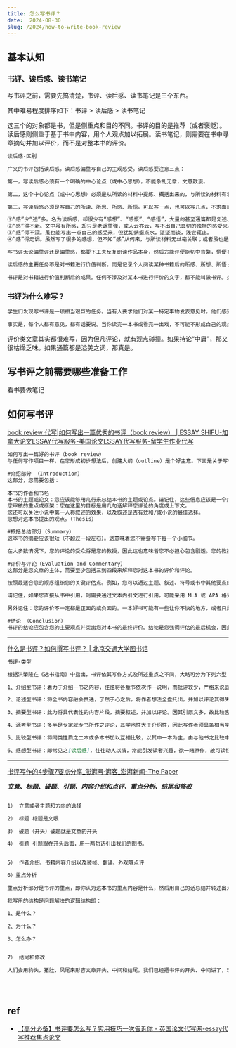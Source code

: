 ```yaml
---
title: 怎么写书评？
date:  2024-08-30
slug: /2024/how-to-write-book-review
---
```




## 基本认知

### 书评、读后感、读书笔记


写书评之前，需要先搞清楚，书评、读后感、读书笔记是三个东西。

其中难易程度排序如下：书评 > 读后感 > 读书笔记

这三个的对象都是书，但是侧重点和目的不同。书评的目的是推荐（或者褒贬）。读后感则侧重于基于书中内容，用个人观点加以拓展。读书笔记，则需要在书中寻章摘句并加以评价，而不是对整本书的评价。


```markdown
读后感-区别

广义的书评包括读后感。读后感偏重写自己的主观感受。读后感要注意三点：

第一，写读后感必须有一个明确的中心论点（或中心思想），不能杂乱无章，文意散漫。

第二，这个中心论点（或中心思想）必须是从所读的材料中提炼、概括出来的，与所读的材料有着必然的、内在的联系。

第三，写读后感必须是写自己的所读、所思、所感、所悟。可以写一点，也可以写几点，不求面面俱到，但一定要写自己独特的认识和理解。从文体上看，读后感或立论，或驳论，或阐述议论，都与议论文相似，通常把它归入议论文的范畴，作为议论文的一种。写读后感要避免以下几种情况：

①“感”少“述”多。名为读后感，却很少有“感想”、“感慨”、“感悟”，大量的甚至通篇都是复述、引述所读的内容。
②“感”得不新。文中虽有所感，却只是老调重弹，或人云亦云，写不出自己真切的独特的感受来。
③“感”得不深。虽也能写出一点自己的感受来，但犹如蜻蜓点水，泛泛而谈，浅尝辄止。
④“感”得走调。虽然写了很多的感想，但不知“感”从何来，与所读材料无丝毫关联；或者虽也是“感”从“读”来，但曲解原作的意思，“感”得走了样。

写书评无论偏重评还是偏重感，都要下工夫反复研读作品本身，然后方能评便能切中肯綮，悟便有独到之见。虽说读后感也是广义的书评，但书评和读后感还是有很明确的区别。

读后感的主要任务不是对书籍进行价值判断，而是记录个人阅读某种书籍后的所感、所想、所悟;是以读者的心理活动为中心，而不是以阅读的对象为中心;在写作上它通常只是围绕阅读对象的某一个点而抒发开去，几乎可以不考虑书籍的整体情况，甚至可以仅仅把阅读对象作为引子，然后就大谈其感想、大发其议论、大抒其情怀。

书评是对书籍进行价值判断后的成果。任何不涉及对某本书进行评价的文字，都不能叫做书评。类似大谈“写书评就是在寻找共鸣，就是在标记某种立场的势力范围，它没有什么绝对的价值判断。评得妙评得劣，在于你把能否把你的感触表述的细腻，把你界定标示的清楚，或者更准确的说你能否诱发出最大范围能的共震。”这都是把个人的读书笔记和书评混淆了，不谈好坏，不谈价值，还谈何“评”呢?返回顶部


```



### 书评为什么难写？

```markdown
学生们发现写书评是一项相当艰巨的任务。当有人要求他们对某一特定事物发表意见时，他们感到没有经验，没有资格。他们怎么能批评伟大的玛格丽特-阿特伍德或杰奎琳-伍德森的作品，而他们自己却没有写过一本小说。你可能觉得自己不是专家，但你必须为你的读者成为专家，在这种情况下就是你的教授。

事实是，每个人都有意见，都有话要说。当你读完一本书或看完一出戏，不可能不形成自己的观点。教授并不指望你能达到作者的智力水平，但对你的期望是在仔细观察后做出合理的判断和分析。在你开始阅读之前，先思索一下书的标题，试着弄清楚它说的是什么。为了进一步了解这本书，重要的是你要阅读序言。这将帮助你了解这本书的范围和作者的写作意图。仔细阅读目录也有助于了解该书的组织结构。
```

评价类文章其实都很难写，因为但凡评论，就有观点碰撞。如果持论“中庸”，那又很枯燥乏味。如果通篇都是溢美之词，那真是。










## 写书评之前需要哪些准备工作

看书要做笔记







## 如何写书评

[book review 代写|如何写出一篇优秀的书评（book review） | ESSAY SHIFU-加拿大论文ESSAY代写服务-美国论文ESSAY代写服务-留学生作业代写](https://www.essayshifu.com/ruhexiechuyipianyouxiudeshupingbook-review/)


```markdown
如何写出一篇好的书评（book review）
与任何写作项目一样，在您形成初步想法后，创建大纲（outline）是个好主意。下面是关于写书评的格式建议，无论您是怎样的学校，这里有一些关于您的书评（book review）应该包含的内容的一般准则。

#介绍部分 （Introduction）
这部分，您需要包括：

本书的作者和书名
本书的主题或论文：您应该能够用几行来总结本书的主题或论点。请记住，这些信息应该是一个广泛的概述。介绍中不要过多赘述。
您审核的重点或框架：您在这里的目标是用几句话解释您评论的角度或上下文。
您还可以关注小说中第一人称叙述的效果，以及叙述是否有效和/或小说的最佳选择。
您想对这本书提出的观点。（Thesis）

#概括总结部分（Summary）
这本书的摘要应该很短（不超过一段左右）。这意味着您不需要写下每一个小细节。

在大多数情况下，您的评论的受众将是您的教授，因此这也意味着您不必担心包含剧透。您的教授已经知道书中发生了什么，并且想知道您对这部小说有什么要说的。

#评价与评论（Evaluation and Commentary）
这部分是您文章的主体，需要至少包括三到四段来解释您对这本书的评价和评论。

按照最适合您的顺序组织您的关键评估点。例如，您可以通过主题、叙述、符号或书中其他要点的示例对您的想法进行分组。本节不必按照每章的顺序遵循本书（尽管如果它看起来最适合您的论文，您可以这样组织您的想法）。

请记住，如果您直接从书中引用，则需要通过文本内引文进行引用，可能采用 MLA 或 APA 格式。 （请咨询您的教授以确定您的作业需要哪种引用风格。）

另外记住：您的评价不一定都是正面的或负面的。一本好书可能有一些让你不快的地方，或者只是看起来没有意义，就像一本（大部分）糟糕的书可能有一些闪光的时刻一样。

#结论 （Conclusion）
书评的结论应包含您的主要观点并突出您对本书的最终评价。结论是您强调评估的最后机会，因此请确保不要让这一部分落空。给观众留下难忘的回忆。
```

---

[什么是书评？如何撰写书评？ | 北京交通大学图书馆](https://lib.bjtu.edu.cn/index.php/node/574)


```markdown
书评-类型

根据洪肇隆在《选书指南》中指出，书评依其写作方式及所述重点之不同，大略可分为下列六型：

1、介绍型书评：着力于介绍一书之内容，往往将各章节依次作一说明，而批评较少，严格来说宜称为书介。

2、论述型书评：将全书内容融会贯通，了然于心之后，将作者想法全盘托出，并加以评论其得失，乃最常见之书评。

3、摘要型书评：此为将具代表性的内容片段，摘要叙述，并加以评论。因其引原文多，故比较客观。

4、源考型书评：多半是专家就专书所作之评论，其学术性大于介绍性，因此写作者须具备相当学术基础，此类是最不容易写的书评。

5、比较型书评：将同类性质之二本或多本书加以互相比较，以其中一本为主，由与他书之比较中，见出该书之价值优劣。

6、感想型书评：即常见之[读后感]，往往动人以情，常能引发读者兴趣，欲一睹原作，故可读性极高。
```







---

[书评写作的4步骤7要点分享_澎湃号·湃客_澎湃新闻-The Paper](https://www.thepaper.cn/newsDetail_forward_16120367)

***立意、标题、破题、引题、内容介绍和点评、重点分析、结尾和修改***


```markdown

1） 立意或者主题和方向的选择

2） 标题 标题是文眼

3） 破题（开头）破题就是文章的开头

4） 引题 引题跟在开头后面，用一两句话引出我们的图书。


5） 作者介绍、书籍内容介绍以及装帧、翻译、外观等点评

6）重点分析

重点分析部分是书评的重点，即你认为这本书的重点内容是什么，然后用自己的话总结并转述出来，这部分要文能对题，即文章内容和标题相呼应，你写的内容是对标题的论述。

我写用的结构是问题解决的逻辑结构即：

1、是什么？

2、为什么？

3、怎么办？


7） 结尾和修改

人们会用豹头，猪肚，凤尾来形容文章开头、中间和结尾。我们已经把书评的开头、中间讲了，现在看看书评的凤尾要怎么写。分享几个方法。





```







## ref

- [【高分必备】书评要怎么写？实用技巧一次告诉你 - 英国论文代写网-essay代写推荐焦点论文](https://www.jiaodianlunwen.com/blog/how-to-write-a-book-review/)
